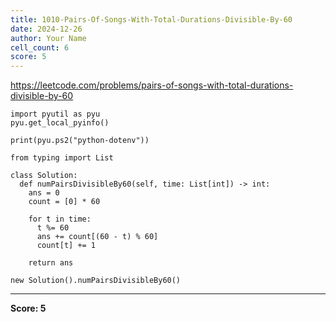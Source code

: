 ```yaml
---
title: 1010-Pairs-Of-Songs-With-Total-Durations-Divisible-By-60
date: 2024-12-26
author: Your Name
cell_count: 6
score: 5
---
```


https://leetcode.com/problems/pairs-of-songs-with-total-durations-divisible-by-60


```
import pyutil as pyu
pyu.get_local_pyinfo()
```


```
print(pyu.ps2("python-dotenv"))
```


```
from typing import List
```


```
class Solution:
  def numPairsDivisibleBy60(self, time: List[int]) -> int:
    ans = 0
    count = [0] * 60

    for t in time:
      t %= 60
      ans += count[(60 - t) % 60]
      count[t] += 1

    return ans
```


```
new Solution().numPairsDivisibleBy60()
```


---
**Score: 5**